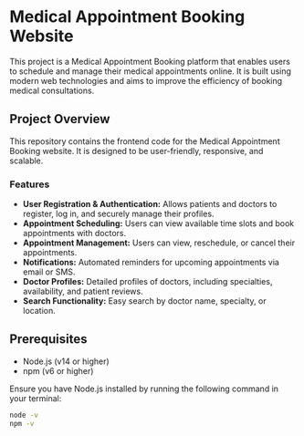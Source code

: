 # Medical Appointment Booking Website

This project is a Medical Appointment Booking platform that enables users to schedule and manage their medical appointments online. It is built using modern web technologies and aims to improve the efficiency of booking medical consultations.

## Project Overview

This repository contains the frontend code for the Medical Appointment Booking website. It is designed to be user-friendly, responsive, and scalable.

### Features

- **User Registration & Authentication:** Allows patients and doctors to register, log in, and securely manage their profiles.
- **Appointment Scheduling:** Users can view available time slots and book appointments with doctors.
- **Appointment Management:** Users can view, reschedule, or cancel their appointments.
- **Notifications:** Automated reminders for upcoming appointments via email or SMS.
- **Doctor Profiles:** Detailed profiles of doctors, including specialties, availability, and patient reviews.
- **Search Functionality:** Easy search by doctor name, specialty, or location.

## Prerequisites

- Node.js (v14 or higher)
- npm (v6 or higher)

Ensure you have Node.js installed by running the following command in your terminal:

```bash
node -v
npm -v

